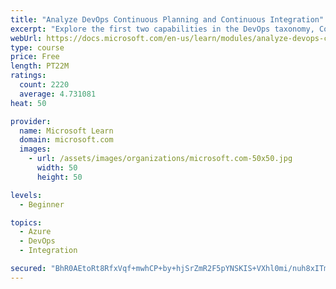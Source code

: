 ```yaml
---
title: "Analyze DevOps Continuous Planning and Continuous Integration"
excerpt: "Explore the first two capabilities in the DevOps taxonomy, Continuous Planning and Continuous Integration."
webUrl: https://docs.microsoft.com/en-us/learn/modules/analyze-devops-continuous-planning-intergration/
type: course
price: Free
length: PT22M
ratings:
  count: 2220
  average: 4.731081
heat: 50

provider:
  name: Microsoft Learn
  domain: microsoft.com
  images:
    - url: /assets/images/organizations/microsoft.com-50x50.jpg
      width: 50
      height: 50

levels:
  - Beginner

topics:
  - Azure
  - DevOps
  - Integration

secured: "BhR0AEtoRt8RfxVqf+mwhCP+by+hjSrZmR2F5pYNSKIS+VXhl0mi/nuh8xITm9KL9tIECujeVUS7UFJhcImYzTxp4PYvdDTDxzWv0zZBqkleIeOfDf4LD0LgAOlp5EOjJbPoJx3wJJPzkRuU8J17+9aLBc8XeOXiLhZZEujhN3wYW75j58x+t889i28o+fm8aqzwJwHkGariNwtw7tCB2wmZXtXB4WE0swb3/kKlxF24ZmLJwllCFn7Z9vHMttM8TLL1vqepknNyiQRn4CM/+h2vCwF2wAZH4Dbno0Yt/xWLpMh+iwJ3skgb7TOLqKBXYPBl5dGFgDT3ORILhkqo2Sj+xGTkoxHGkrteBkHzCQHf5u/EKVjT6fcfNToxHPvF29AqrtjtSxUkWX3M4o9I6jjavUzggGAKrr74wckF4c4=;ZcoxyJOVuQE/wzpJnIk2WQ=="
---
```


